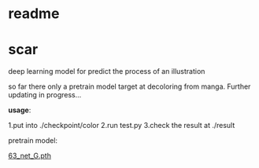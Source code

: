 # readme

# scar

deep learning model for predict the process of an illustration

so far there only a pretrain model target at decoloring from manga. Further updating in progress...<br/>

****usage****:

1.put into ./checkpoint/color
2.run test.py
3.check the result at ./result

pretrain model:

[63_net_G.pth](https://drive.google.com/file/d/1-t4g_xAGyUJ0GkIxWEi8bOoYzKQQZvqU/view?usp=sharing)
